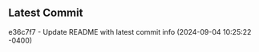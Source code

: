 
## Latest Commit
e36c7f7 - Update README with latest commit info (2024-09-04 10:25:22 -0400) <Yunxi-Zhou>

